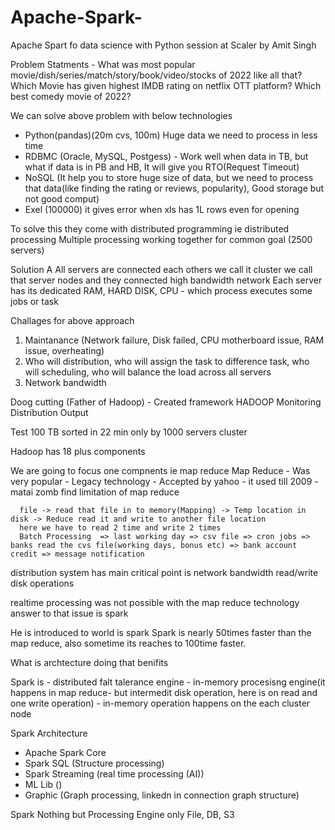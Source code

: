 # Apache-Spark-

Apache Spart fo data science with Python session at Scaler by Amit Singh 

Problem Statments - 
What was most popular movie/dish/series/match/story/book/video/stocks of 2022 like all that?
Which Movie has given highest IMDB rating on netflix OTT platform?
Which best comedy movie of 2022?

We can solve above problem with below technologies 
  -  Python(pandas)(20m cvs, 100m) Huge data we need to process in less time
  -  RDBMC (Oracle, MySQL, Postgess) - Work well when data in TB, but what if data is in PB and HB, It will give you RTO(Request Timeout)
  -  NoSQL (It help you to store huge size of data, but we need to process that data(like finding the rating or reviews, popularity), Good storage but not good comput)
  -  Exel (100000) it gives error when xls has 1L rows even for opening

To solve this they come with distributed programming ie distributed processing 
Multiple processing working together for common goal (2500 servers)


Solution A
All servers are connected each others we call it cluster 
we call that server nodes and they connected high bandwidth network 
Each server has its dedicated RAM, HARD DISK, CPU - which process executes some jobs or task

Challages for above approach 
1.  Maintanance (Network failure, Disk failed, CPU motherboard issue, RAM issue, overheating)
2.  Who will distribution, who will assign the task to difference task, who will scheduling, who will balance the load across all servers
3.  Network bandwidth

Doog cutting (Father of Hadoop) - 
Created framework HADOOP
    Monitoring
    Distribution 
    Output

Test 
100 TB sorted in 22 min only by 1000 servers cluster

Hadoop has 18 plus components 

We are going to focus one compnents ie map reduce 
Map Reduce - Was very popular
           - Legacy technology 
           - Accepted by yahoo
           - it used till 2009 
           - matai zomb find limitation of map reduce 
          
      file -> read that file in to memory(Mapping) -> Temp location in disk -> Reduce read it and write to another file location 
      here we have to read 2 time and write 2 times 
      Batch Processing  => last working day => csv file => cron jobs => banks read the cvs file(working days, bonus etc) => bank account credit => message notification
     
  distribution system has main critical point is 
  network bandwidth 
  read/write disk operations 
  
  
 realtime processing was not possible with the map reduce technology 
 answer to that issue is spark 
 
 He is introduced to world is spark
 Spark is nearly 50times faster than the map reduce, also sometime its reaches to 100time faster.
 
 What is archtecture doing that benifits 
 
 Spark is 
      - distributed falt talerance engine 
      - in-memory procesisng engine(it happens in map reduce- but intermedit disk operation, here is on read and one write operation)
      - in-memory operation happens on the each cluster node
    
Spark Architecture
  - Apache Spark Core
  - Spark SQL (Structure processing)
  - Spark Streaming (real time processing (AI))
  - ML Lib ()
  - Graphic (Graph processing, linkedn in connection graph structure)
  
  Spark Nothing but Processing Engine only 
  File, DB, S3 
  
  
